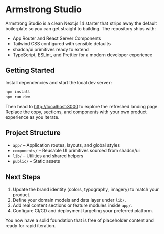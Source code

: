 # Armstrong Studio

Armstrong Studio is a clean Next.js 14 starter that strips away the default boilerplate so you can get straight to building. The repository ships with:

- App Router and React Server Components
- Tailwind CSS configured with sensible defaults
- shadcn/ui primitives ready to extend
- TypeScript, ESLint, and Prettier for a modern developer experience

## Getting Started

Install dependencies and start the local dev server:

```bash
npm install
npm run dev
```

Then head to [http://localhost:3000](http://localhost:3000) to explore the refreshed landing page. Replace the copy, sections, and components with your own product experience as you iterate.

## Project Structure

- `app/` – Application routes, layouts, and global styles
- `components/` – Reusable UI primitives sourced from shadcn/ui
- `lib/` – Utilities and shared helpers
- `public/` – Static assets

## Next Steps

1. Update the brand identity (colors, typography, imagery) to match your product.
2. Define your domain models and data layer under `lib/`.
3. Add real content sections or feature modules inside `app/`.
4. Configure CI/CD and deployment targeting your preferred platform.

You now have a solid foundation that is free of placeholder content and ready for rapid iteration.
